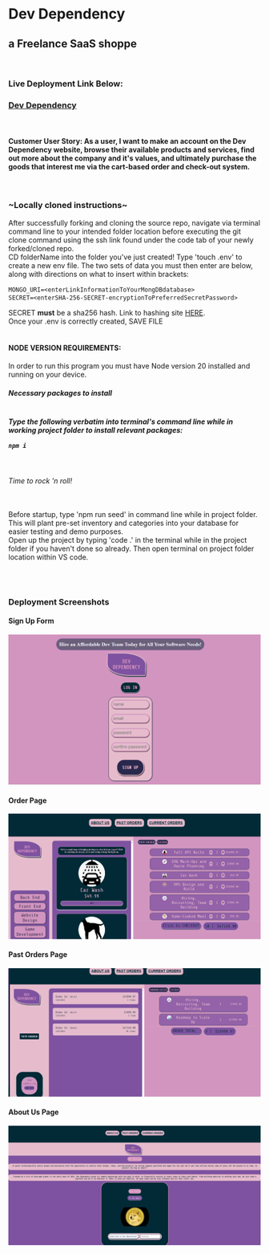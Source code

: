 <h1>Dev Dependency</h1>
<h2>a Freelance SaaS shoppe</h2>
<br>
<h3>Live Deployment Link Below:</h3>
<a href="https://ecommerce.christopherlazariuk.me"><h3>Dev Dependency</h3></a>
<br>
<h4>Customer User Story: As a user, I want to make an account on the Dev Dependency website, browse their available products and services, find out more about the company and it's values, and ultimately purchase the goods that interest me via the cart-based order and check-out system.
</h4>
<br>
<h3>~Locally cloned instructions~</h3>
<p>After successfully forking and cloning the source repo, navigate via terminal command line to your intended folder location before executing the git clone command using the ssh link found under the code tab of your newly forked/cloned repo.
<br>
CD folderName into the folder you've just created! Type 'touch .env' to create a new env file. The two sets of data you must then enter are below, along with directions on what to insert within brackets: <br>

```
MONGO_URI=<enterLinkInformationToYourMongDBdatabase>
SECRET=<enterSHA-256-SECRET-encryptionToPreferredSecretPassword>
```

SECRET <strong>must</strong> be a sha256 hash. Link to hashing site <a href="https://emn178.github.io/online-tools/sha256.html">HERE</a>.
<br>Once your .env is correctly created, SAVE FILE<br><br>
<h4>NODE VERSION REQUIREMENTS:</h4>
In order to run this program you must have Node version 20 installed and running on your device.
<br>
<h5>Necessary packages to install<h5>
<br> Type the following verbatim into terminal's command line while in working project folder to install relevant packages:<br>

```
npm i
```
<br>

<h6>Time to rock 'n roll!</h6>
<br>
Before startup, type 'npm run seed' in command line while in project folder. This will plant pre-set inventory and categories into your database for easier testing and demo purposes.
<br>
Open up the project by typing 'code .' in the terminal while in the project folder if you haven't done so already. Then open terminal on project folder location within VS code.
<br><br>
</p>
<br>
<h3>Deployment Screenshots</h3>
<h4>Sign Up Form</h4>
<img src='/public/images/DevSignUpPage.png'>
<br>
<h4>Order Page</h4>
<img src='/public/images/OrderPage.png'>
<br>
<h4>Past Orders Page</h4>
<img src='/public/images/PastOrderPage.png' >
<br>
<h4>About Us Page</h4>
<img src='/public/images/AboutUsPage.png' >
